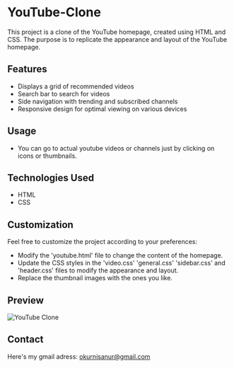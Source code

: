 # YouTube-Clone

This project is a clone of the YouTube homepage, created using HTML and CSS. The purpose is to replicate the appearance and layout of the YouTube homepage.

## Features

- Displays a grid of recommended videos
- Search bar to search for videos
- Side navigation with trending and subscribed channels
- Responsive design for optimal viewing on various devices

## Usage
- You can go to actual youtube videos or channels just by clicking on icons or thumbnails.

## Technologies Used

- HTML
- CSS

## Customization

Feel free to customize the project according to your preferences:

- Modify the 'youtube.html' file to change the content of the homepage.
- Update the CSS styles in the 'video.css' 'general.css' 'sidebar.css' and 'header.css' files to modify the appearance and layout.
- Replace the thumbnail images with the ones you like.

## Preview
![YouTube Clone](https://github.com/nisaokr/YouTube-Clone/assets/117840847/ad9b46a4-6437-4556-bf4f-79bfce1ac10a)



## Contact

Here's my gmail adress: okurnisanur@gmail.com

